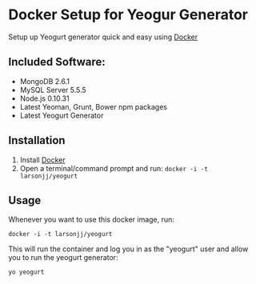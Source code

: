 Docker Setup for Yeogur Generator
==============

Setup up Yeogurt generator quick and easy using [Docker](https://docker.io)

## Included Software:

- MongoDB 2.6.1
- MySQL Server 5.5.5
- Node.js 0.10.31
- Latest Yeoman, Grunt, Bower npm packages
- Latest Yeogurt Generator

## Installation

1. Install [Docker](https://docs.docker.com/)
2. Open a terminal/command prompt and run: `docker -i -t larsonjj/yeogurt`

## Usage
Whenever you want to use this docker image, run:

```docker -i -t larsonjj/yeogurt```

This will run the container and log you in as the "yeogurt" user and allow you to run the yeogurt generator:

```yo yeogurt```